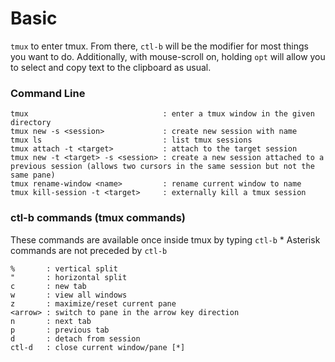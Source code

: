 # Basic #
`tmux` to enter tmux. From there, `ctl-b` will be the modifier for most things you want to do. Additionally, with mouse-scroll on, holding `opt` will allow you to select and copy text to the clipboard as usual.

### Command Line ###
```
tmux                              : enter a tmux window in the given directory
tmux new -s <session>             : create new session with name
tmux ls                           : list tmux sessions
tmux attach -t <target>           : attach to the target session
tmux new -t <target> -s <session> : create a new session attached to a previous session (allows two cursors in the same session but not the same pane)
tmux rename-window <name>         : rename current window to name
tmux kill-session -t <target>     : externally kill a tmux session
```

### ctl-b commands (tmux commands) ###
These commands are available once inside tmux by typing `ctl-b` <command>
\* Asterisk commands are not preceded by `ctl-b`
```
%       : vertical split
"       : horizontal split
c       : new tab
w       : view all windows
z       : maximize/reset current pane
<arrow> : switch to pane in the arrow key direction
n       : next tab
p       : previous tab
d       : detach from session
ctl-d   : close current window/pane [*]
```
